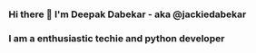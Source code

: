 ### Hi there 👋 I'm Deepak Dabekar - aka @jackiedabekar

### I am a enthusiastic techie and python developer

<!--
**jackiedabekar/jackiedabekar** is a ✨ _special_ ✨ repository because its `README.md` (this file) appears on your GitHub profile.


-😅 I,m still learner in python curve
-🔭 I’m currently working on deploying ML model with Django
- 🌱 I’m currently learning ML, OpenCV and Django
- 🤔 I’m looking for help with Django
- 💬 Ask me about Python related stuff
- ⚡ Fun fact: Python got its name form british show and Django is one type of music style
- 📫 How to reach me: 

[youtube] : https://www.youtube.com/channel/UChIBFcd06-yA8ShlA_KwFQA/featured
[instagram] : https://www.instagram.com/jackiedabekar/
[linkdin] : https://www.linkedin.com/in/deepak-dabekar-494979189/
